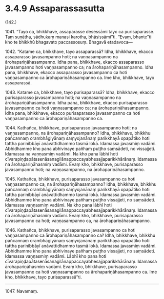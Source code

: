 # 3.4.9 Assaparassasutta

(142.)

1041\. “Tayo ca, bhikkhave, assaparasse desessāmi tayo ca purisaparasse. Taṃ suṇātha, sādhukaṃ manasi karotha, bhāsissāmī”ti. “Evaṃ, bhante”ti kho te bhikkhū bhagavato paccassosuṃ. Bhagavā etadavoca—

1042\. “Katame ca, bhikkhave, tayo assaparassā? Idha, bhikkhave, ekacco assaparasso javasampanno hoti; na vaṇṇasampanno na ārohapariṇāhasampanno. Idha pana, bhikkhave, ekacco assaparasso javasampanno hoti vaṇṇasampanno ca; na ārohapariṇāhasampanno. Idha pana, bhikkhave, ekacco assaparasso javasampanno ca hoti vaṇṇasampanno ca ārohapariṇāhasampanno ca. Ime kho, bhikkhave, tayo assaparassā.

1043\. Katame ca, bhikkhave, tayo purisaparassā? Idha, bhikkhave, ekacco purisaparasso javasampanno hoti; na vaṇṇasampanno na ārohapariṇāhasampanno. Idha pana, bhikkhave, ekacco purisaparasso javasampanno ca hoti vaṇṇasampanno ca; na ārohapariṇāhasampanno. Idha pana, bhikkhave, ekacco purisaparasso javasampanno ca hoti vaṇṇasampanno ca ārohapariṇāhasampanno ca.

1044\. Kathañca, bhikkhave, purisaparasso javasampanno hoti; na vaṇṇasampanno, na ārohapariṇāhasampanno? Idha, bhikkhave, bhikkhu pañcannaṃ orambhāgiyānaṃ saṃyojanānaṃ parikkhayā opapātiko hoti tattha parinibbāyī anāvattidhammo tasmā lokā. Idamassa javasmiṃ vadāmi. Abhidhamme kho pana abhivinaye pañhaṃ puṭṭho saṃsādeti, no vissajjeti. Idamassa na vaṇṇasmiṃ vadāmi. Na kho pana lābhī hoti cīvarapiṇḍapātasenāsanagilānappaccayabhesajjaparikkhārānaṃ. Idamassa na ārohapariṇāhasmiṃ vadāmi. Evaṃ kho, bhikkhave, purisaparasso javasampanno hoti; na vaṇṇasampanno, na ārohapariṇāhasampanno.

1045\. Kathañca, bhikkhave, purisaparasso javasampanno ca hoti vaṇṇasampanno ca, na ārohapariṇāhasampanno? Idha, bhikkhave, bhikkhu pañcannaṃ orambhāgiyānaṃ saṃyojanānaṃ parikkhayā opapātiko hoti tattha parinibbāyī anāvattidhammo tasmā lokā. Idamassa javasmiṃ vadāmi. Abhidhamme kho pana abhivinaye pañhaṃ puṭṭho vissajjeti, no saṃsādeti. Idamassa vaṇṇasmiṃ vadāmi. Na kho pana lābhī hoti cīvarapiṇḍapātasenāsanagilānappaccayabhesajjaparikkhārānaṃ. Idamassa na ārohapariṇāhasmiṃ vadāmi. Evaṃ kho, bhikkhave, purisaparasso javasampanno ca hoti; vaṇṇasampanno ca, na ārohapariṇāhasampanno.

1046\. Kathañca, bhikkhave, purisaparasso javasampanno ca hoti vaṇṇasampanno ca ārohapariṇāhasampanno ca? Idha, bhikkhave, bhikkhu pañcannaṃ orambhāgiyānaṃ saṃyojanānaṃ parikkhayā opapātiko hoti tattha parinibbāyī anāvattidhammo tasmā lokā. Idamassa javasmiṃ vadāmi. Abhidhamme kho pana abhivinaye pañhaṃ puṭṭho vissajjeti, no saṃsādeti. Idamassa vaṇṇasmiṃ vadāmi. Lābhī kho pana hoti cīvarapiṇḍapātasenāsanagilānappaccayabhesajjaparikkhārānaṃ. Idamassa ārohapariṇāhasmiṃ vadāmi. Evaṃ kho, bhikkhave, purisaparasso javasampanno ca hoti vaṇṇasampanno ca ārohapariṇāhasampanno ca. Ime kho, bhikkhave, tayo purisaparassā”ti.

---

1047\. Navamaṃ.
